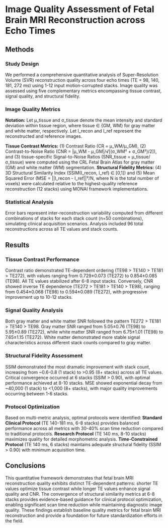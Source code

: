 # Image Quality Assessment of Fetal Brain MRI Reconstruction across Echo Times

## Methods

### Study Design
We performed a comprehensive quantitative analysis of Super-Resolution Volume (SVR) reconstruction quality across four echo times (TE = 98, 140, 181, 272 ms) using 1-12 input motion-corrupted stacks. Image quality was assessed using five complementary metrics encompassing tissue contrast, signal quality, and structural fidelity.

### Image Quality Metrics
**Notation:** Let μ_tissue and σ_tissue denote the mean intensity and standard deviation within tissue region, where tissue ∈ {GM, WM} for gray matter and white matter, respectively. Let I_recon and I_ref represent the reconstructed and reference images.

**Tissue Contrast Metrics:** (1) Contrast Ratio (CR = μ_WM/μ_GM), (2) Contrast-to-Noise Ratio (CNR = |μ_WM - μ_GM|/√[(σ_WM² + σ_GM²)/2]), and (3) tissue-specific Signal-to-Noise Ratios (SNR_tissue = μ_tissue/σ_tissue) were computed using the CRL Fetal Brain Atlas for gray matter (GM) and white matter (WM) segmentation. **Structural Fidelity Metrics:** (4) 3D Structural Similarity Index (SSIM(I_recon, I_ref) ∈ [0,1]) and (5) Mean Squared Error (MSE = ||I_recon - I_ref||²/N, where N is the total number of voxels) were calculated relative to the highest-quality reference reconstruction (12 stacks) using MONAI framework implementations.

### Statistical Analysis
Error bars represent inter-reconstruction variability computed from different combinations of stacks for each stack count (n=50 combinations), simulating clinical acquisition scenarios. Analysis included 96 total reconstructions across all TE values and stack counts.

## Results

### Tissue Contrast Performance
Contrast ratio demonstrated TE-dependent ordering (TE98 > TE140 > TE181 > TE272), with values ranging from 0.729±0.073 (TE272) to 0.854±0.085 (TE98). All TE values stabilized after 6-8 input stacks. Conversely, CNR showed inverse TE dependence (TE272 > TE181 > TE140 > TE98), ranging from 0.454±0.068 (TE98) to 0.594±0.089 (TE272), with progressive improvement up to 10-12 stacks.

### Signal Quality Analysis
Both gray matter and white matter SNR followed the pattern TE272 > TE181 > TE140 > TE98. Gray matter SNR ranged from 5.05±0.76 (TE98) to 5.95±0.89 (TE272), while white matter SNR ranged from 6.75±1.01 (TE98) to 7.65±1.15 (TE272). White matter demonstrated more stable signal characteristics across different stack counts compared to gray matter.

### Structural Fidelity Assessment
SSIM demonstrated the most dramatic improvement with stack count, increasing from ~0.6-0.8 (1 stack) to >0.95 (8+ stacks) across all TE values. Critical convergence occurred at 6 stacks (SSIM > 0.90), with optimal performance achieved at 8-10 stacks. MSE showed exponential decay from ~40,000 (1 stack) to <1,000 (8+ stacks), with major quality improvements occurring between 1-6 stacks.

### Protocol Optimization
Based on multi-metric analysis, optimal protocols were identified: **Standard Clinical Protocol** (TE 140-181 ms, 6-8 stacks) provides balanced performance across all metrics with 30-40% scan time reduction compared to traditional protocols. **Research Protocol** (TE 140 ms, 8-10 stacks) maximizes quality for detailed morphometric analysis. **Time-Constrained Protocol** (TE 140 ms, 6 stacks) maintains adequate structural fidelity (SSIM > 0.90) with minimum acquisition time.

## Conclusions

This quantitative framework demonstrates that fetal brain MRI reconstruction quality exhibits distinct TE-dependent patterns: shorter TE values optimize tissue contrast while longer TE values enhance signal quality and CNR. The convergence of structural similarity metrics at 6-8 stacks provides evidence-based guidance for clinical protocol optimization, enabling significant scan time reduction while maintaining diagnostic image quality. These findings establish baseline quality metrics for fetal brain MRI reconstruction and provide a foundation for future standardization efforts in the field.
